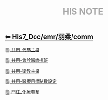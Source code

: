<div style="text-align:center;padding-bottom: 20px">
  <div style="width: 100%;">
      <img src="../../his_clin/img/open-book.png" style="zoom:15%;" />
  </div>
  <b style="color: darkgray; font-size: 28px; margin-top: 10px">HIS NOTE</b>
</div>

## [⬅ His7_Doc/emr/羽柔/comm](./His7_Doc_emr_羽柔.md)

[<img src="../img/document2.png" style="zoom:3.2%; opacity:40%; vertical-align: middle;" /> 共用-代碼主檔](../../His7_Doc/emr/羽柔/comm/共用-代碼主檔.md)

[<img src="../img/document2.png" style="zoom:3.2%; opacity:40%; vertical-align: middle;" /> 共用-會診醫師排班](../../His7_Doc/emr/羽柔/comm/共用-會診醫師排班.md)

[<img src="../img/document2.png" style="zoom:3.2%; opacity:40%; vertical-align: middle;" /> 共用-衛教主檔](../../His7_Doc/emr/羽柔/comm/共用-衛教主檔.md)

[<img src="../img/document2.png" style="zoom:3.2%; opacity:40%; vertical-align: middle;" /> 共用-醫療目標點數設定](../../His7_Doc/emr/羽柔/comm/共用-醫療目標點數設定.md)

[<img src="../img/document2.png" style="zoom:3.2%; opacity:40%; vertical-align: middle;" /> 門住_化療套餐](../../His7_Doc/emr/羽柔/comm/共用-門住_化療套餐.md)
